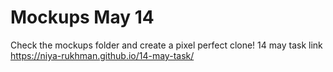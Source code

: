 # Mockups May 14

Check the mockups folder and create a pixel perfect clone!
14 may task link https://niya-rukhman.github.io/14-may-task/
